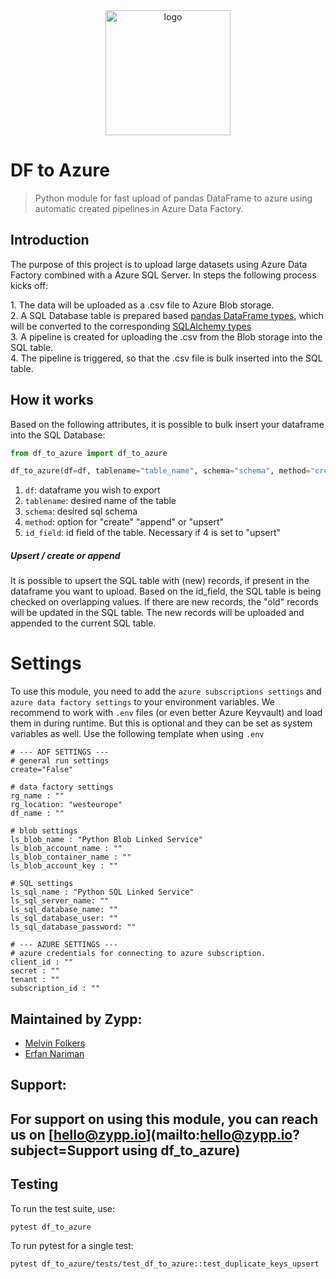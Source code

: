 <div style="text-align:center"><img alt="logo" src="https://www.zypp.io/static/assets/img/logos/zypp/white/500px.png" width="200"></div>

# DF to Azure

> Python module for fast upload of pandas DataFrame to azure using automatic created pipelines in Azure Data Factory.

## Introduction

The purpose of this project is to upload large datasets using Azure Data Factory combined with a Azure SQL Server. 
In steps the following process kicks off:<p>
    1. The data will be uploaded as a .csv file to Azure Blob storage.<br>
    2. A SQL Database table is prepared based [pandas DataFrame types](https://pandas.pydata.org/pandas-docs/stable/user_guide/basics.html#basics-dtypes), 
which will be converted to the corresponding [SQLAlchemy types](https://docs.sqlalchemy.org/en/14/core/type_basics.html) <br>
    3. A pipeline is created for uploading the .csv from the Blob storage into the SQL table.<br>
    4. The pipeline is triggered, so that the .csv file is bulk inserted into the SQL table.<br>

## How it works

Based on the following attributes, it is possible to bulk insert your dataframe into the SQL Database:

```python
from df_to_azure import df_to_azure

df_to_azure(df=df, tablename="table_name", schema="schema", method="create", id_field="col_a")
```

1. `df`: dataframe you wish to export
2. `tablename`: desired name of the table 
3. `schema`: desired sql schema
4. `method`: option for "create" "append" or "upsert"
5. `id_field`: id field of the table. Necessary if 4 is set to "upsert"

##### Upsert / create or append
It is possible to upsert the SQL table with (new) records, if present in the dataframe you want to upload.
Based on the id_field, the SQL table is being checked on overlapping values.
If there are new records, the "old" records will be updated in the SQL table.
The new records will be uploaded and appended to the current SQL table.

# Settings
To use this module, you need to add the `azure subscriptions settings` and `azure data factory settings` to your environment variables.
We recommend to work with `.env` files (or even better Azure Keyvault) and load them in during runtime. But this is optional and they can be set as system variables as well.
Use the following template when using `.env`

```text
# --- ADF SETTINGS ---
# general run settings
create="False"

# data factory settings
rg_name : ""
rg_location: "westeurope"
df_name : ""

# blob settings
ls_blob_name : "Python Blob Linked Service"
ls_blob_account_name : ""
ls_blob_container_name : ""
ls_blob_account_key : ""

# SQL settings
ls_sql_name : "Python SQL Linked Service"
ls_sql_server_name: ""
ls_sql_database_name: ""
ls_sql_database_user: ""
ls_sql_database_password: ""

# --- AZURE SETTINGS ---
# azure credentials for connecting to azure subscription.
client_id : ""
secret : ""
tenant : ""
subscription_id : ""
```

## Maintained by Zypp:
- [Melvin Folkers](https://github.com/melvinfolkers)
- [Erfan Nariman](https://github.com/erfannariman)

## Support:

For support on using this module, you can reach us on [hello@zypp.io](mailto:hello@zypp.io?subject=Support using df_to_azure)
---

## Testing

To run the test suite, use:

```commandline
pytest df_to_azure
```

To run pytest for a single test:
```commandline
pytest df_to_azure/tests/test_df_to_azure::test_duplicate_keys_upsert
```